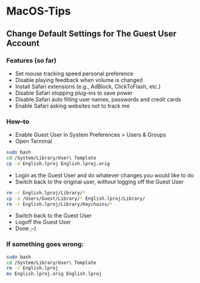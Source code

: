 MacOS-Tips
==========

Change Default Settings for The Guest User Account
--------------------------------------------------

### Features (so far)

* Set mouse tracking speed personal preference
* Disable playing feedback when volume is changed
* Install Safari extensions (e.g., AdBlock, ClickToFlash, etc.)
* Disable Safari stopping plug–ins to save power
* Disable Safari auto filling user names, passwords and credit cards
* Enable Safari asking websites not to track me

### How–to

* Enable Guest User in System Preferences > Users & Groups
* Open Terminal

```bash
sudo bash
cd /System/Library/User\ Template
cp -a English.lproj English.lproj.orig
```

* Login as the Guest User and do whatever changes you would like to do
* Switch back to the original user, *without* logging off the Guest User

```bash
rm -r English.lproj/Library/*
cp -a /Users/Guest/Library/* English.lproj/Library/
rm -r English.lproj/Library/Keychains/*
```

* Switch back to the Guest User
* Logoff the Guest User
* Done ;-)

### If something goes wrong:

```bash
sudo bash
cd /System/Library/User\ Template
rm -r English.lproj
mv English.lproj.orig English.lproj
```
